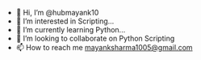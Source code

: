 - 👋 Hi, I’m @hubmayank10
- 👀 I’m interested in Scripting...
- 🌱 I’m currently learning Python...
- 💞️ I’m looking to collaborate on Python Scripting
- 📫 How to reach me mayanksharma1005@gmail.com

<!---
hubmayank10/hubmayank10 is a ✨ special ✨ repository because its `README.md` (this file) appears on your GitHub profile.
You can click the Preview link to take a look at your changes.
--->
